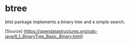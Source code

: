 # btree

blist package implements a binary tree and a simple search.

[Source] (https://opendatastructures.org/ods-java/6_1_BinaryTree_Basic_Binary.html)